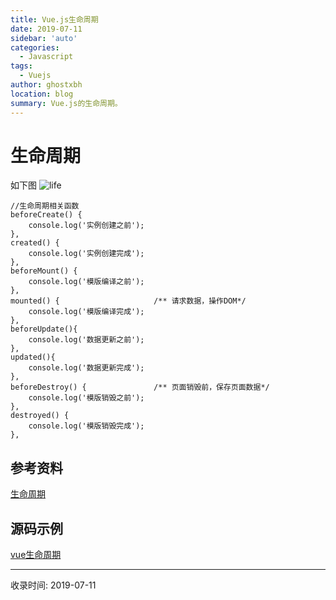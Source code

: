 ```yaml
---
title: Vue.js生命周期
date: 2019-07-11
sidebar: 'auto'
categories:
  - Javascript
tags:
  - Vuejs
author: ghostxbh
location: blog
summary: Vue.js的生命周期。
---
```

# 生命周期

如下图
![life](http://file.uzykj.com/lifecycle.png)

```vuejs
//生命周期相关函数
beforeCreate() {
    console.log('实例创建之前');
},
created() {
    console.log('实例创建完成');
},
beforeMount() {
    console.log('模版编译之前');
},
mounted() {                     /** 请求数据，操作DOM*/
    console.log('模版编译完成');
},
beforeUpdate(){
    console.log('数据更新之前');
},
updated(){
    console.log('数据更新完成');
},
beforeDestroy() {               /** 页面销毁前，保存页面数据*/
    console.log('模版销毁之前');
},
destroyed() {
    console.log('模版销毁完成');
},
```


## 参考资料
[生命周期](https://cn.vuejs.org/v2/guide/instance.html#%E7%94%9F%E5%91%BD%E5%91%A8%E6%9C%9F%E5%9B%BE%E7%A4%BA)

## 源码示例
[vue生命周期](https://github.com/ghostxbh/VUE-Study/tree/master/vuedemo/demo08)


---
收录时间: 2019-07-11

<Vssue :title="$title" />
